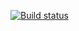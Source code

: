 [![Build status](https://ci.appveyor.com/api/projects/status/95f8m5naqgfulkp8?svg=true)](https://ci.appveyor.com/project/pOlegV/dz-4-selenide)